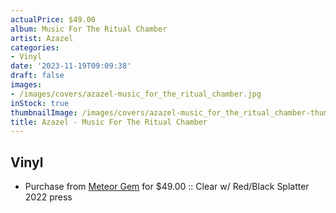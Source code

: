 ```yaml
---
actualPrice: $49.00
album: Music For The Ritual Chamber
artist: Azazel
categories:
- Vinyl
date: '2023-11-19T09:09:38'
draft: false
images:
- /images/covers/azazel-music_for_the_ritual_chamber.jpg
inStock: true
thumbnailImage: /images/covers/azazel-music_for_the_ritual_chamber-thumb.jpg
title: Azazel - Music For The Ritual Chamber
---
```


## Vinyl
* Purchase from [Meteor Gem](https://meteor-gem.com/products/azazel-music-for-the-ritual-chamber-lp-1) for $49.00 :: Clear w/ Red/Black Splatter 2022 press
